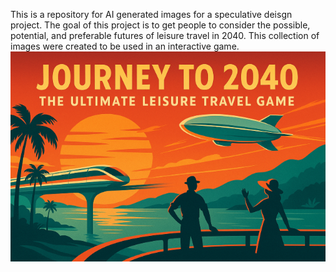 This is a repository for AI generated images for a speculative deisgn project.  The goal of this project is to get people to consider the possible, potential, and preferable futures of leisure travel in 2040.
This collection of images were created to be used in an interactive game.
![Game Intro header](https://raw.githubusercontent.com/gthynes2021/travelfutures2040/refs/heads/main/assets/introheader.png)
